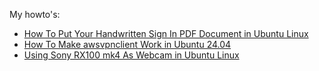 My howto's:

- [How To Put Your Handwritten Sign In PDF Document in Ubuntu Linux](https://gist.github.com/tomaszgiba/00a9da6893412f4b54824ddab46359c5)
- [How To Make awsvpnclient Work in Ubuntu 24.04](https://gist.github.com/tomaszgiba/4b0c04a6b4b0048e6a582b19133014b7)
- [Using Sony RX100 mk4 As Webcam in Ubuntu Linux](/using_sony_rx100mk4_as_webcam.html)
